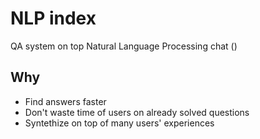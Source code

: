 # NLP index

QA system on top Natural Language Processing chat ()

## Why

- Find answers faster
- Don't waste time of users on already solved questions
- Syntethize on top of many users' experiences
